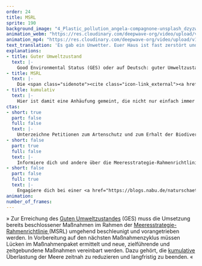 ```yaml
---
order: 24
title: MSRL
sprite: 190
background_image: "4_Plastic_pollution_angela-compagnone-unsplash_dzyzwh_rboxn6.jpg#4cd4ff"
animation_webm: "https://res.cloudinary.com/deepwave-org/video/upload/v1721820993/mo24_r5nwu8.webm"
animation_mp4: "https://res.cloudinary.com/deepwave-org/video/upload/v1721820828/mo24_wk8x9o.mp4"
text_translation: 'Es gab ein Unwetter. Euer Haus ist fast zerstört und ihr braucht Handwerker:innen, um es zu reparieren. Dringend. Also macht ihr eine Liste mit den Aufgaben für die verschiedenen Gewerke und beauftragt die Firmen. Aber die machen auch wieder nur Listen und ihr bekommt ständig neue Kostenvoranschläge und neue Termine zugeschickt. Und ihr sitzt vor eurem Haus, ohne Dach, ohne Strom, ohne Wasser, und alle schicken sich nur Papiere hin und her… '
explanations:
- title: Guter Umweltzustand
  text: |-
    Good Environmental Status (GES) oder auf Deutsch: guter Umweltzustand. Den wollten die EU-Staaten in ihren Gewässern bis 2020 erreichen. 2020. Wir haben: 2024. Aus Wollen wurde Sollen und aus Sollen: lieber riskieren, Strafgelder an die EU zu zahlen.
- title: MSRL
  text: |-
    Die <span class="sidenote"><cite class="icon-link_external"><a href="https://eur-lex.europa.eu/legal-content/DE/TXT/?uri=celex%3A32008L0056" target="_blank" rel="noopener">Richtlinie 2008/56/EG des Europäischen Parlaments und des Rates vom 17. Juni 2008 zur Schaffung eines Ordnungsrahmens für Maßnahmen der Gemeinschaft im Bereich der Meeresumwelt (Meeresstrategie-Rahmenrichtlinie)</a></cite><span>EU-Meeresstrategie-Rahmenrichtlinie</span></span> (MSRL) sollte in einem sechsjährigen Zyklus mit drei Phasen den Meeren europaweit <span class="expander"><span class="trigger">bis 2020</span><span class="info">verabschiedet wurde sie bereits 2008</span></span> ihre ursprüngliche Bedeutung als Lebensraum und Ort der Vielfalt zurückgeben, sie schützen und erhalten. Sie enthält die elf <span class="expander"><span class="trigger">Deskriptoren,</span><span class="info">(1) biologische Vielfalt, (2) nicht-einheimische Arten, (3) Zustand kommerzieller Fisch- und Schalentierbestände, (4) Nahrungsnetz, (5) Eutrophierung (erhöhter Nährstoffeintrag), (6) Meeresgrund, (7) hydrographische Bedingungen (u.a. Temperatur und Salzgehalt), (8) Schadstoffe, (9) Schadstoffe in Lebensmitteln, (10) Abfälle im Meer, (11) Einleitung von Energie</span></span> mit denen die EU-Mitgliedstaaten den Zustand ihrer Meere bewerten und verbessern, die Meere in einen guten Umweltzustand (weil man mit Abkürzungen besser hantieren kann: GES) versetzen sollen. Dieses Ziel hat Deutschland krachend verfehlt. Viel zu unambitioniert und vage wurden die Ziele und Maßnahmen formuliert, vor allem was Fischerei, Nährstoffeintrag und Rohstoffabbau betrifft. Aber wäre alles paletti, wenn die Bundesregierung diese Zielvorgaben erreicht hätte? Eindeutiges Nein, wie eine <span class="sidenote"><cite class="icon-link_external"><a href="https://www.greenpeace.de/sites/default/files/publications/20200707-greenpeace-report-zustand-nordsee-ostsee.pdf" target="_blank" rel="noopener">Der Zustand von Nord- und Ostsee / greenpeace</a></cite><span>Studie von Greenpea</span></span>ce aus 2020 zeigt. Selbst wenn wir alle Maßnahmen umsetzen würden, die aufgeführt waren, würden wir laut Begutachtung niemals den GES erreichen. Also ließ die EU uns noch mal von vorne anfangen. Und dieses Spiel geht jetzt in die zigste Runde, wir zählen schon nicht mehr mit.
- title: kumulativ
  text: |-
    Hier ist damit eine Anhäufung gemeint, die nicht nur einfach immer mehr Dinge aufeinanderstapelt, sondern den Effekt der einzelnen, angehäuften Dinge durchs Anhäufen steigert. Wir reden hier also nicht nur von Überfischung, Zerstörung der Meeresböden durch die Grundschleppnetzfischerei, illegaler Fischerei, Geo-Engineering, Industrialisierung der Meere durch neue Nutzungen gigantischen Ausmaßes, Tiefseebergbau, Unterwasserlärm, <span class="expander"><span class="trigger">Eutrophierung</span><span class="info">der Überdüngung der Meere mit einem Zuviel an Nährstoffen, vor allem aus Düngemittel-Einträgen aus der Landwirtschaft</span></span> und anderen Schadstoffeinträgen, Plastifizierung durch Mikro- und Nanoplastik, Versauerung durch CO2-Aufnahme, Überhitzung, wir reden hier davon, was das alles zusammen macht.
ctas:
- short: true
  part: false
  full: false
  text: |-
    Unterzeichne Petitionen zum Artenschutz und zum Erhalt der Biodiversität, um den guten Umweltzustand <a href="https://greenpeace.at/petitionen/artenvielfalt/" target="_blank">GES) der Meere zu erreichen, zum Beispiel diese (hier</a>.
- short: false
  part: true
  full: false
  text: |-
    Informiere dich und andere über die Meeresstrategie-Rahmenrichtlinie <a href="https://www.bund.net/meere/meerespolitik/meeresstrategie/" target="_blank">MSRL) der EU, zum Beispiel (hier</a>.
- short: false
  part: false
  full: true
  text: |-
    Engagiere dich bei einer <a href="https://blogs.nabu.de/naturschaetze-retten/mehr-lobby-fuer-das-meer/" target="_blank">Partei</a>, die sich für Meeresschutz einsetzt.
animation:
number_of_frames:
---
```

» Zur Erreichung des [Guten Umweltzustandes](# "Guter Umweltzustand") (GES) muss die Umsetzung bereits beschlossener Maßnahmen im Rahmen der [Meeresstrategie-Rahmenrichtlinie ](# "MSRL")(MSRL) umgehend beschleunigt und vorangetrieben werden. In Vorbereitung auf den nächsten Maßnahmenzyklus müssen Lücken im Maßnahmenpaket ermittelt und neue, zielführende und zeitgebundene Maßnahmen vereinbart werden. Dazu gehört, die [kumulative](# "kumulativ") Überlastung der Meere zeitnah zu reduzieren und langfristig zu beenden. «